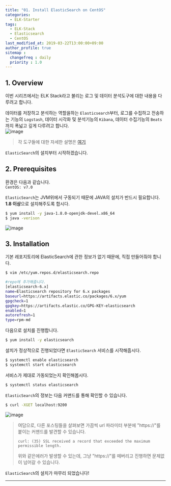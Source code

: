 ```yaml
---
title: "01. Install ElasticSearch on CentOS"
categories: 
  - ELK-Starter
tags:
  - ELK-Stack
  - Elasticsearch
  - CentOS
last_modified_at: 2019-03-22T13:00:00+09:00
author_profile: true
sitemap :
  changefreq : daily
  priority : 1.0
---
```


## 1. Overview

이번 시리즈에서는 ELK Stack라고 불리는 로그 및 데이터 분석도구에 대한 내용을 다루려고 합니다.  

데이터를 저장하고 분석하는 역할을하는 `Elasticsearch`부터, 로그를 수집하고 전송하는 기능의 `Logstash`, 데이터 시각화 및 분석기능의 `Kibana`, 데이터 수집기능의 `Beats`까지 폭넓고 깊게 다루려고 합니다.  
![image](https://user-images.githubusercontent.com/15958325/56702620-f4d96800-673f-11e9-8628-3c5c97389c85.png)  

>각 도구들에 대한 자세한 설명은 [여기](아직안만듬)  

`ElasticSearch`의 설치부터 시작하겠습니다.  

## 2. Prerequisites

환경은 다음과 같습니다.  
`CentOS: v7.0`  

`ElasticSearch`는 JVM위에서 구동되기 때문에 JAVA의 설치가 반드시 필요합니다. **1.8 이상**으로 설치해주도록 합시다.  

~~~bash
$ yum install -y java-1.8.0-openjdk-devel.x86_64
$ java -verison
~~~

![image](https://user-images.githubusercontent.com/15958325/56702727-81842600-6740-11e9-9fb6-6aecc0ed7d76.png)  


## 3. Installation

기본 레포지토리에 ElasticSearch에 관한 정보가 없기 때문에, 직접 만들어줘야 합니다.  

~~~bash
$ vim /etc/yum.repos.d/elasticsearch.repo

#repo에 추가해줍니다.
[elasticsearch-6.x]
name=Elasticsearch repository for 6.x packages
baseurl=https://artifacts.elastic.co/packages/6.x/yum
gpgcheck=1
gpgkey=https://artifacts.elastic.co/GPG-KEY-elasticsearch
enabled=1
autorefresh=1
type=rpm-md
~~~  

다음으로 설치를 진행합니다.  
~~~bash
$ yum install -y elasticsearch
~~~  

설치가 정상적으로 진행되었다면 `ElasticSearch` 서비스를 시작해줍시다.    
~~~bash
$ systemctl enable elasticsearch
$ systemctl start elasticsearch 
~~~  

서비스가 제대로 가동되었는지 확인해봅시다.  
~~~bash
$ systemctl status elasticsearch
~~~  

`ElasticSearch`의 정보는 다음 커맨드를 통해 확인할 수 있습니다.  
~~~bash
$ curl -XGET localhost:9200
~~~  
![image](https://user-images.githubusercontent.com/15958325/56703776-59e38c80-6745-11e9-9afb-cb2ff4b7445e.png)  


>여담으로, 다른 포스팅들을 살펴보면 가끔씩 url 파라미터 부분에 "https://"를 붙이는 커맨드를 발견할 수 있습니다.  
>~~~
>curl: (35) SSL received a record that exceeded the maximum permissible length.
>~~~  
>위와 같은에러가 발생할 수 있는데, 그냥 "https://"를 떼버리고 진행하면 문제없이 넘어갈 수 있습니다.  

`ElasticSearch`의 설치가 마무리 되었습니다!  


----